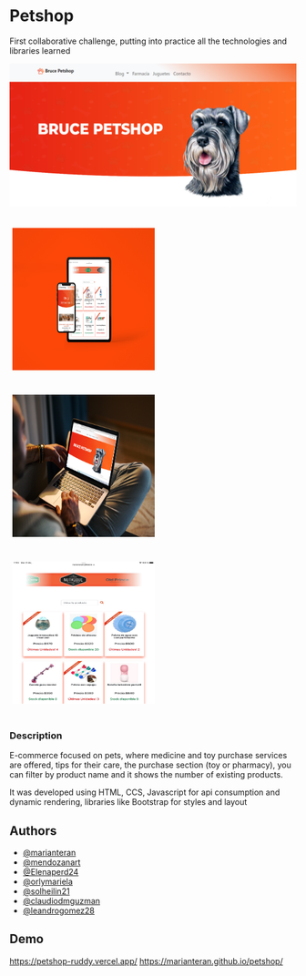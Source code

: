 # Petshop

First collaborative challenge, putting into practice all the technologies and libraries learned

![Header](https://github.com/marianteran/petshop/blob/master/home_a.png?raw=true "Header")

<p>
    <img src="https://github.com/marianteran/petshop/blob/master/ipad.png?raw=true" width="250px" height="250px" hspace="5" vspace="20"/>
    <img src="https://github.com/marianteran/petshop/blob/master/mockup-of-a-man-using-a-macbook-in-a-cozy-living-room-2324-el1.png?raw=true" width="250px" height="250px" hspace="5" vspace="20"/>
    <img src="https://github.com/marianteran/petshop/blob/master/tablet_1.jpg?raw=true" width="250px" height="250px" hspace="5" vspace="20"/>

</p>


### Description

E-commerce focused on pets, where medicine and toy purchase services are offered, tips for their care, the purchase section (toy or pharmacy), you can filter by product name and it shows the number of existing products.

It was developed using HTML, CCS, Javascript for api consumption and dynamic rendering, libraries like Bootstrap for styles and layout


## Authors

- [@marianteran](https://github.com/marianteran/)
- [@mendozanart](https://github.com/mendozanart)
- [@Elenaperd24](https://github.com/Elenaperd24)
- [@orlymariela](https://github.com/orlymariela)
- [@solheilin21](https://github.com/solheilin21)
- [@claudiodmguzman](https://github.com/claudiodmguzman)
- [@leandrogomez28](https://github.com/leandrogomez28)

## Demo
https://petshop-ruddy.vercel.app/
https://marianteran.github.io/petshop/
